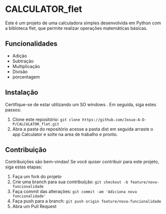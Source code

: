 # CALCULATOR_flet

Este é um projeto de uma calculadora simples desenvolvida em Python com a bibloteca flet, 
que permite realizar operações matemáticas básicas.

## Funcionalidades

- Adição
- Subtração
- Multiplicação
- Divisão
- porcentagem

## Instalação

Certifique-se de estar utilizando um SO windows . Em seguida, siga estes passos:

1. Clone este repositório: `git clone https://github.com/Josue-A-D-P/CALCULATOR_flet.git`
2. Abra a pasta do repositório acesse a pasta dist em seguida arraste o app Calculator e solte na area de trabalho e pronto. 

## Contribuição

Contribuições são bem-vindas! Se você quiser contribuir para este projeto, siga estas etapas:

1. Faça um fork do projeto
2. Crie uma branch para sua contribuição: `git checkout -b feature/nova-funcionalidade`
3. Faça commit das alterações: `git commit -am 'Adiciona nova funcionalidade'`
4. Faça push para a branch: `git push origin feature/nova-funcionalidade`
5. Abra um Pull Request

